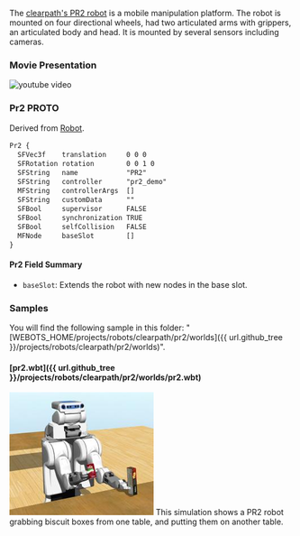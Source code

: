 The [clearpath's PR2 robot](http://wiki.ros.org/Robots/PR2) is a mobile manipulation platform.
The robot is mounted on four directional wheels, had two articulated arms with grippers, an articulated body and head.
It is mounted by several sensors including cameras.

### Movie Presentation

![youtube video](https://www.youtube.com/watch?v=Lm0FhXAxkXg)

### Pr2 PROTO

Derived from [Robot](https://cyberbotics.com/doc/reference/robot).

```
Pr2 {
  SFVec3f    translation     0 0 0
  SFRotation rotation        0 0 1 0
  SFString   name            "PR2"
  SFString   controller      "pr2_demo"
  MFString   controllerArgs  []
  SFString   customData      ""
  SFBool     supervisor      FALSE
  SFBool     synchronization TRUE
  SFBool     selfCollision   FALSE
  MFNode     baseSlot        []
}
```

#### Pr2 Field Summary

- `baseSlot`: Extends the robot with new nodes in the base slot.

### Samples

You will find the following sample in this folder: "[WEBOTS\_HOME/projects/robots/clearpath/pr2/worlds]({{ url.github_tree }}/projects/robots/clearpath/pr2/worlds)".

#### [pr2.wbt]({{ url.github_tree }}/projects/robots/clearpath/pr2/worlds/pr2.wbt)

![pr2.wbt.png](images/pr2/pr2.wbt.thumbnail.jpg) This simulation shows a PR2 robot grabbing biscuit boxes from one table, and putting them on another table.
